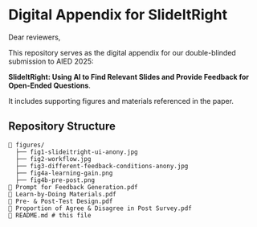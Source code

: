 # Digital Appendix for SlideItRight

Dear reviewers,

This repository serves as the digital appendix for our double-blinded submission to AIED 2025:

**SlideItRight: Using AI to Find Relevant Slides and Provide Feedback for Open-Ended Questions**.

It includes supporting figures and materials referenced in the paper.

## Repository Structure

```plaintext
📂 figures/
  ├── fig1-slideitright-ui-anony.jpg
  ├── fig2-workflow.jpg
  ├── fig3-different-feedback-conditions-anony.jpg
  ├── fig4a-learning-gain.png
  ├── fig4b-pre-post.png
📄 Prompt for Feedback Generation.pdf
📄 Learn-by-Doing Materials.pdf
📄 Pre- & Post-Test Design.pdf
📄 Proportion of Agree & Disagree in Post Survey.pdf
📄 README.md # this file
```
